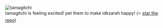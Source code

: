  ![tamagitchi](https://hc-cdn.hel1.your-objectstorage.com/s/v3/cb454fd059e43c4349e5563c2c13d7bcdb2c0950_image.png) <br>
        tamagitchi is feeling excited! pet them to make idksarah happy! (⭐ [star the repo](https://github.com/idksarah/tamagitchi))